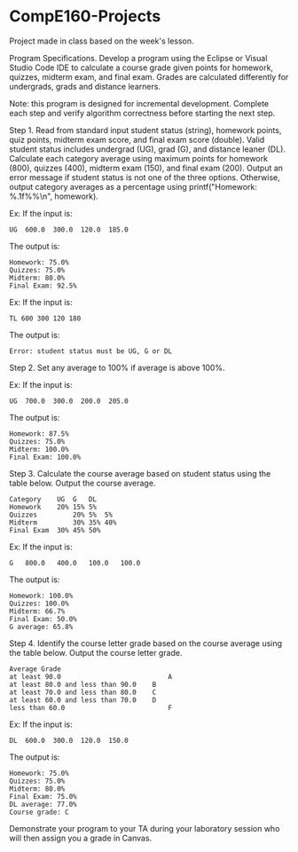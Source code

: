 # CompE160-Projects
Project made in class based on the week's lesson.

Program Specifications. Develop a program using the Eclipse or Visual Studio Code IDE to calculate a course grade given points for homework, quizzes, midterm exam, and final exam. Grades are calculated differently for undergrads, grads and distance learners. 

Note: this program is designed for incremental development. Complete each step and verify algorithm correctness before starting the next step.

Step 1. Read from standard input student status (string), homework points, quiz points, midterm exam score, and final exam score (double). Valid student status includes undergrad (UG), grad (G), and distance leaner (DL). Calculate each category average using maximum points for homework (800), quizzes (400), midterm exam (150), and final exam (200). Output an error message if student status is not one of the three options. Otherwise, output category averages as a percentage using printf("Homework: %.1f%%\n", homework).

Ex: If the input is:

    UG  600.0  300.0  120.0  185.0
The output is:

    Homework: 75.0%
    Quizzes: 75.0%
    Midterm: 80.0%
    Final Exam: 92.5%
Ex: If the input is:

    TL 600 300 120 180
The output is:

    Error: student status must be UG, G or DL

Step 2. Set any average to 100% if average is above 100%.

Ex: If the input is:

    UG  700.0  300.0  200.0  205.0
The output is:

    Homework: 87.5%
    Quizzes: 75.0%
    Midterm: 100.0%
    Final Exam: 100.0%

Step 3. Calculate the course average based on student status using the table below. Output the course average.

    Category	UG	G	DL
    Homework	20%	15%	5%
    Quizzes	        20%	5%	5%
    Midterm	        30%	35%	40%
    Final Exam	30%	45%	50%

Ex: If the input is:

    G   800.0   400.0   100.0   100.0
The output is:

    Homework: 100.0%
    Quizzes: 100.0%
    Midterm: 66.7%
    Final Exam: 50.0%
    G average: 65.8%

Step 4. Identify the course letter grade based on the course average using the table below. Output the course letter grade.

    Average	Grade
    at least 90.0	                        A
    at least 80.0 and less than 90.0	B
    at least 70.0 and less than 80.0	C
    at least 60.0 and less than 70.0	D
    less than 60.0	                        F

Ex: If the input is:

    DL  600.0  300.0  120.0  150.0
The output is:

    Homework: 75.0%
    Quizzes: 75.0%
    Midterm: 80.0%
    Final Exam: 75.0%
    DL average: 77.0%
    Course grade: C
 
Demonstrate your program to your TA during your laboratory session who will then assign you a grade in Canvas.
